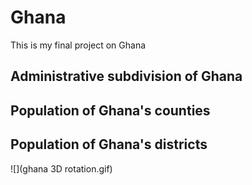 # Ghana

This is my final project on Ghana

## Administrative subdivision of Ghana

## Population of Ghana's counties

## Population of Ghana's districts

![](ghana 3D rotation.gif)
